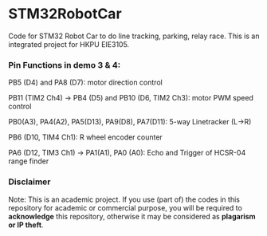 # STM32RobotCar
Code for STM32 Robot Car to do line tracking, parking, relay race. This is an integrated project for HKPU EIE3105.

### Pin Functions in demo 3 & 4:
PB5 (D4) and PA8 (D7): motor direction control

PB11 (TIM2 Ch4) -> PB4 (D5) and PB10 (D6, TIM2 Ch3): motor PWM speed control 

PB0(A3), PA4(A2), PA5(D13), PA9(D8), PA7(D11): 5-way Linetracker (L->R)

PB6 (D10, TIM4 Ch1): R wheel encoder counter

PA6 (D12, TIM3 Ch1) -> PA1(A1), PA0 (A0): Echo and Trigger of HCSR-04 range finder
 

### Disclaimer
Note: This is an academic project. If you use (part of) the codes in this repository for academic or commercial purpose, you will be required to **acknowledge** this repository, otherwise it may be considered as **plagarism or IP theft**.
